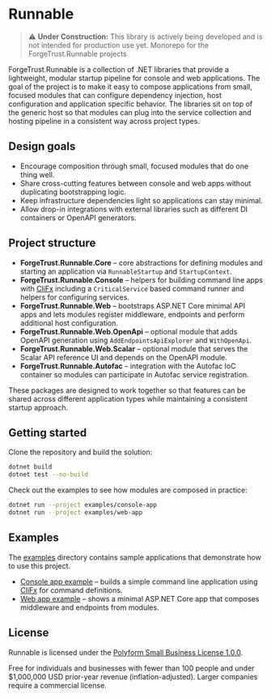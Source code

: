 # Runnable

> ⚠️ **Under Construction:** This library is actively being developed and is not intended for production use yet.
> Monorepo for the ForgeTrust.Runnable projects

ForgeTrust.Runnable is a collection of .NET libraries that provide a lightweight, modular
startup pipeline for console and web applications. The goal of the project is to make it
easy to compose applications from small, focused modules that can configure
dependency injection, host configuration and application specific behavior. The
libraries sit on top of the generic host so that modules can plug into the
service collection and hosting pipeline in a consistent way across project
types.

## Design goals

- Encourage composition through small, focused modules that do one thing well.
- Share cross-cutting features between console and web apps without duplicating
  bootstrapping logic.
- Keep infrastructure dependencies light so applications can stay minimal.
- Allow drop-in integrations with external libraries such as different DI
  containers or OpenAPI generators.

## Project structure

- **ForgeTrust.Runnable.Core** – core abstractions for defining modules and starting
  an application via `RunnableStartup` and `StartupContext`.
- **ForgeTrust.Runnable.Console** – helpers for building command line apps with
  [CliFx](https://github.com/Tyrrrz/CliFx) including a `CriticalService` based
  command runner and helpers for configuring services.
- **ForgeTrust.Runnable.Web** – bootstraps ASP.NET Core minimal API apps and
  lets modules register middleware, endpoints and perform additional host
  configuration.
- **ForgeTrust.Runnable.Web.OpenApi** – optional module that adds OpenAPI
  generation using `AddEndpointsApiExplorer` and `WithOpenApi`.
- **ForgeTrust.Runnable.Web.Scalar** – optional module that serves the Scalar
  API reference UI and depends on the OpenAPI module.
- **ForgeTrust.Runnable.Autofac** – integration with the Autofac IoC container
  so modules can participate in Autofac service registration.

These packages are designed to work together so that features can be shared
across different application types while maintaining a consistent startup
approach.

## Getting started

Clone the repository and build the solution:

```bash
dotnet build
dotnet test --no-build
```

Check out the examples to see how modules are composed in practice:

```bash
dotnet run --project examples/console-app
dotnet run --project examples/web-app
```

## Examples

The [examples](examples) directory contains sample applications that demonstrate
how to use this project.

- [Console app example](examples/console-app) – builds a simple command line
  application using [CliFx](https://github.com/Tyrrrz/CliFx) for command
  definitions.
- [Web app example](examples/web-app) – shows a minimal ASP.NET Core app that
  composes middleware and endpoints from modules.

## License

Runnable is licensed under the [Polyform Small Business License 1.0.0](./LICENSE).

Free for individuals and businesses with fewer than 100 people and under
$1,000,000 USD prior-year revenue (inflation-adjusted). Larger companies
require a commercial license.
